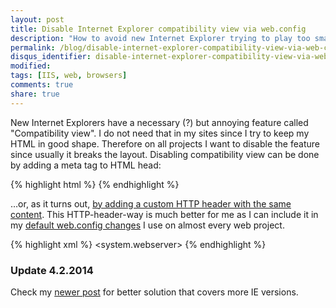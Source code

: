```yaml
---
layout: post
title: Disable Internet Explorer compatibility view via web.config
description: "How to avoid new Internet Explorer trying to play too smart."
permalink: /blog/disable-internet-explorer-compatibility-view-via-web-config
disqus_identifier: disable-internet-explorer-compatibility-view-via-web-config
modified:
tags: [IIS, web, browsers]
comments: true
share: true
---
```


New Internet Explorers have a necessary (?) but annoying feature called "Compatibility view". 
I do not need that in my sites since I try to keep my HTML in good shape. Therefore on 
all projects I want to disable the feature since usually it breaks the layout. Disabling 
compatibility view can be done by adding a meta tag to HTML head:

{% highlight html %}
<meta http-equiv="X-UA-Compatible" content="IE=edge" >
{% endhighlight %}

…or, as it turns out, 
[by adding a custom HTTP header with the same content](http://msdn.microsoft.com/en-us/library/cc288325(v=vs.85).aspx). 
This HTTP-header-way is much better for me as I can include it in my 
[default web.config changes](http://teelahti.fi/blog/iis-7.x-cache-optimizations) I 
use on almost every web project. 

{% highlight xml %}
<system.webserver>
  <httpProtocol>
    <customHeaders>
      <!-- No need to expose the platform -->
      <remove 
        name="X-Powered-By" />
      <!-- Do not show IE compatibility view -->
      <remove 
        name="X-UA-Compatible"/>
      <add 
        name="X-UA-Compatible" 
        value="IE=edge"/>
    </customHeaders>
  </httpProtocol>
{% endhighlight %}

### Update 4.2.2014
Check my [newer post](/yet-another-take-on-internet-explorer-compatibility-mode/) for better solution that covers more IE versions. 